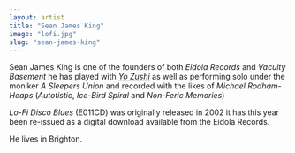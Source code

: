 ```yaml
---
layout: artist
title: "Sean James King"
image: "lofi.jpg"
slug: "sean-james-king"
---
```

Sean James King is one of the founders of both *Eidola Records* and *Vacuity Basement* he has played with *[Yo Zushi](/artists/yo-zushi)* as well as performing solo under the moniker *A Sleepers Union* and recorded with the likes of *Michael Rodham-Heaps* (*Autotistic*, *Ice-Bird Spiral* and *Non-Feric Memories*)

*Lo-Fi Disco Blues* (E011CD) was originally released in 2002 it has this year been re-issued as a digital download available from the Eidola Records. 

He lives in Brighton.
